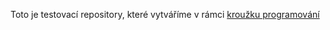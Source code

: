 Toto je testovací repository, které vytváříme v rámci [kroužku programování](https://kpostrava.github.io/git.html)
